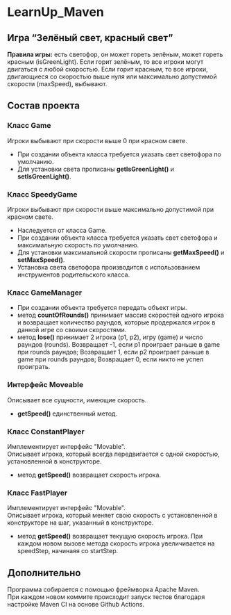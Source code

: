 # LearnUp_Maven
## Игра “Зелёный свет, красный свет”
**Правила игры:** есть светофор, он может гореть зелёным, может гореть красным (isGreenLight). Если горит зелёным, то все игроки могут двигаться с любой скоростью. Если горит красным, то все игроки, двигающиеся со скоростью выше нуля или максимально допустимой скорости (maxSpeed), выбывают.

## Состав проекта
### Класс Game
Игроки выбывают при скорости выше 0 при красном свете.   

- При создании объекта класса требуется указать свет светофора по умолчанию.
- Для установки света прописаны **getIsGreenLight()** и **setIsGreenLight()**.

### Класс SpeedyGame
Игроки выбывают при скорости выше максимально допустимой при красном свете.   

- Наследуется от класса Game.
- При создании объекта класса требуется указать свет светофора и максимальную скорость по умолчанию. 
- Для установки максимальной скорости прописаны **getMaxSpeed()** и **setMaxSpeed()**. 
- Установка света светофора производится с использованием инструментов родительского класса.

### Класс GameManager
- При создании объекта требуется передать объект игры.
- метод **countOfRounds()** принимает массив скоростей одного игрока и возвращает количество раундов, которые продержался игрок в данной игре со своими скоростями.
- метод **lose()** принимает 2 игрока (p1, p2), игру (game) и число раундов (rounds). Возвращает -1, если p1 проиграет раньше в game при rounds раундов; Возвращает 1, если p2 проиграет раньше в game при rounds раундов; Возвращает 0, если никто не успел проиграть.

### Интерфейс Moveable
Описывает все сущности, имеющие скорость.   
- **getSpeed()** единственный метод.

### Класс ConstantPlayer
Имплементирует интерфейс "Movable".   
Описывает игрока, который всегда передвигается с одной скоростью, установленной в конструкторе.

- метод **getSpeed()** возвращает скорость игрока.

### Класс FastPlayer
Имплементирует интерфейс "Movable".   
Описывает игрока, который меняет свою скорость с установленной в конструкторе на шаг, указанный в конструкторе.
- метод **getSpeed()** возвращает текущую скорость игрока. При каждом новом вызове метода скорость игрока увеличивается на speedStep, начинаяя со startStep.

## Дополнительно
Программа собирается с помощью фреймворка Apache Maven.  
При каждом новом коммите происходит запуск тестов благодаря настройке Maven CI на основе Github Actions.
